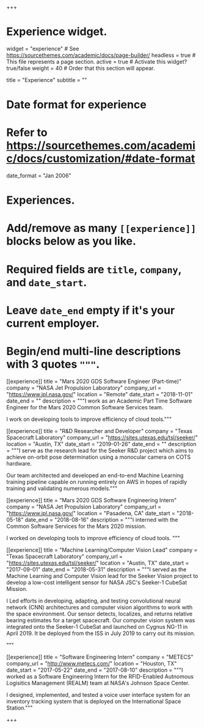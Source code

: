 +++
# Experience widget.
widget = "experience"  # See https://sourcethemes.com/academic/docs/page-builder/
headless = true  # This file represents a page section.
active = true  # Activate this widget? true/false
weight = 40  # Order that this section will appear.

title = "Experience"
subtitle = ""

# Date format for experience
#   Refer to https://sourcethemes.com/academic/docs/customization/#date-format
date_format = "Jan 2006"

# Experiences.
#   Add/remove as many `[[experience]]` blocks below as you like.
#   Required fields are `title`, `company`, and `date_start`.
#   Leave `date_end` empty if it's your current employer.
#   Begin/end multi-line descriptions with 3 quotes `"""`.

[[experience]]
  title = "Mars 2020 GDS Software Engineer (Part-time)"
  company = "NASA Jet Propulsion Laboratory"
  company_url = "https://www.jpl.nasa.gov/"
  location = "Remote"
  date_start = "2018-11-01"
  date_end = ""
  description = """I work as an Academic Part Time Software Engineer for the Mars 2020 Common Software Services team. 
  
  I work on developing tools to improve efficiency of cloud tools."""

[[experience]]
  title = "R&D Researcher and Developer"
  company = "Texas Spacecraft Laboratory"
  company_url = "https://sites.utexas.edu/tsl/seeker/"
  location = "Austin, TX"
  date_start = "2019-01-26"
  date_end = ""
  description = """I serve as the research lead for the Seeker R&D project which aims to achieve on-orbit pose determination using a monocular camera on COTS hardware.
  
  Our team architected and developed an end-to-end Machine Learning training pipeline capable on running entirely on AWS in hopes of rapidly training and validating numerous models."""

[[experience]]
  title = "Mars 2020 GDS Software Engineering Intern"
  company = "NASA Jet Propulsion Laboratory"
  company_url = "https://www.jpl.nasa.gov/"
  location = "Pasadena, CA"
  date_start = "2018-05-18"
  date_end = "2018-08-16"
  description = """I interned with the Common Software Services for the Mars 2020 mission.

  I worked on developing tools to improve efficiency of cloud tools.
  """
  

[[experience]]
  title = "Machine Learning/Computer Vision Lead"
  company = "Texas Spacecraft Laboratory"
  company_url = "https://sites.utexas.edu/tsl/seeker/"
  location = "Austin, TX"
  date_start = "2017-09-01"
  date_end = "2018-05-31"
  description = """I served as the Machine Learning and Computer Vision lead for the Seeker Vision project to develop a low-cost intelligent sensor for NASA JSC's Seeker-1 CubeSat Mission.

  I Led efforts in developing, adapting, and testing convolutional neural network (CNN) architectures and computer vision algorithms to work with the space environment. Our sensor detects, localizes, and returns relative bearing estimates for a target spacecraft. Our computer vision system was integrated onto the Seeker-1 CubeSat and launched on Cygnus NG-11 in April 2019. It be deployed from the ISS in July 2019 to carry out its mission.

  """

[[experience]]
  title = "Software Engineering Intern"
  company = "METECS"
  company_url = "http://www.metecs.com/"
  location = "Houston, TX"
  date_start = "2017-05-22"
  date_end = "2017-08-10"
  description = """I worked as a Software Engineering Intern for the RFID-Enabled Autnomous Logisitics Management (REALM) team at NASA's Johnson Space Center. 

  I designed, implemented, and tested a voice user interface system for an inventory tracking system that is deployed on the International Space Station."""

+++
